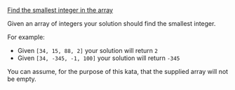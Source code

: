 [Find the smallest integer in the array](https://www.codewars.com/kata/find-the-smallest-integer-in-the-array)

Given an array of integers your solution should find the smallest integer.

For example:

+    Given `[34, 15, 88, 2]` your solution will return `2`
 +   Given `[34, -345, -1, 100]` your solution will return `-345`

You can assume, for the purpose of this kata, that the supplied array will not be empty.

